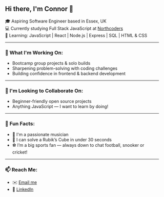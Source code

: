 ## Hi there, I'm Connor 👋

🎓 Aspiring Software Engineer based in Essex, UK  
💻 Currently studying Full Stack JavaScript at [Northcoders](https://northcoders.com)  
🌱 Learning: JavaScript | React | Node.js | Express | SQL | HTML & CSS  

---

### 🔭 What I'm Working On:
- Bootcamp group projects & solo builds
- Sharpening problem-solving with coding challenges
- Building confidence in frontend & backend development
---

### 👯 I'm Looking to Collaborate On:
- Beginner-friendly open source projects
- Anything JavaScript — I want to learn by doing!

---

### 🎵 Fun Facts:
- 🎸 I'm a passionate musician
- 🧩 I can solve a Rubik’s Cube in under 30 seconds
- ⚽ I’m a big sports fan — always down to chat football, snooker or cricket!

---

### 📫 Reach Me:
- ✉️ [Email me](connorjamesnorth@msn.com)
- 🔗 [LinkedIn](https://www.linkedin.com/in/connornorth-/)
